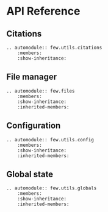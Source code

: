 # API Reference

## Citations

```{eval-rst}
.. automodule:: few.utils.citations
    :members:
    :show-inheritance:
```

## File manager

```{eval-rst}
.. automodule:: few.files
    :members:
    :show-inheritance:
    :inherited-members:
```

## Configuration

```{eval-rst}
.. automodule:: few.utils.config
    :members:
    :show-inheritance:
    :inherited-members:
```

## Global state

```{eval-rst}
.. automodule:: few.utils.globals
    :members:
    :show-inheritance:
    :inherited-members:
```
